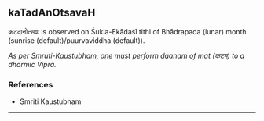 ## kaTadAnOtsavaH
कटदानोत्सवः is observed on Śukla-Ekādaśī tithi of Bhādrapada (lunar) month (sunrise (default)/puurvaviddha (default)).

_As per Smruti-Kaustubham, one must perform daanam of mat (कटम्) to a dharmic Vipra._
### References
* Smriti Kaustubham


---
